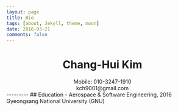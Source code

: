 ```yaml
---
layout: page
title: Bio
tags: [about, Jekyll, theme, moon]
date: 2016-03-21
comments: false
---
```

# <center>Chang-Hui Kim</center>
<center>
Mobile: 010-3247-1910<br>
kch9001@gmail.com
</center>
---------
## Education
- Aerospace & Software Engineering, 2016   
Gyeongsang National University (GNU)
